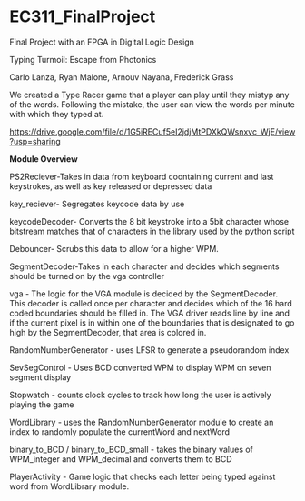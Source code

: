# EC311_FinalProject
Final Project with an FPGA in Digital Logic Design

Typing Turmoil: Escape from Photonics

Carlo Lanza, Ryan Malone, Arnouv Nayana, Frederick Grass

We created a Type Racer game that a player can play until they mistyp any of the words. Following the mistake, the user can view the words per minute with which they typed at. 

https://drive.google.com/file/d/1G5iRECuf5eI2jdjMtPDXkQWsnxvc_WjE/view?usp=sharing


**Module Overview**


PS2Reciever-Takes in data from keyboard coontaining current and last keystrokes, as well as key released or depressed data

key_reciever- Segregates keycode data by use

keycodeDecoder- Converts the 8 bit keystroke into a 5bit character whose bitstream matches that of characters in the  library used by the python script

Debouncer- Scrubs this data to allow for a higher WPM.

SegmentDecoder-Takes in each character and decides which segments should be turned on by the vga controller

vga - The logic for the VGA module is decided by the SegmentDecoder. This decoder is called once per character and decides which of the 16 hard coded boundaries should be filled in.
The VGA driver reads line by line and if the current pixel is in within one of the boundaries that is designated to go high by the SegmentDecoder, that area is colored in.

RandomNumberGenerator - uses LFSR to generate a pseudorandom index

SevSegControl - Uses BCD converted WPM to display WPM on seven segment display

Stopwatch - counts clock cycles to track how long the user is actively playing the game

WordLibrary - uses the RandomNumberGenerator module to create an index to randomly populate the currentWord and nextWord

binary_to_BCD / binary_to_BCD_small - takes the binary values of WPM_integer and WPM_decimal and converts them to BCD

PlayerActivity - Game logic that checks each letter being typed against word from WordLibrary module.

